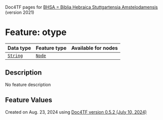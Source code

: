 Doc4TF pages for [BHSA = Biblia Hebraica Stuttgartensia Amstelodamensis](https://github.com/ETCBC/BHSA/tree/master/tf) (version 2021)
# Feature: otype
Data type|Feature type|Available for nodes
---|---|---
[`String`](featuresbydatatype.md#string)|[`Node`](featuresbytype.md#node)|
## Description
No feature description
## Feature Values
 

Created on Aug. 23, 2024 using [Doc4TF version 0.5.2 (July 10, 2024)](https://github.com/tonyjurg/Doc4TF/blob/main/CreateFeatureDoc.ipynb) 